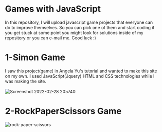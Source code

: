 # Games with JavaScript

In this repository, I will upload javascript game projects that everyone can do to improve themselves. So you can pick one of them and start coding if you get stuck at some point you might look for solutions inside of my repository or you can e-mail me. Good luck :)


# 1-Simon Game
I saw this project(game) in Angela Yu's tutorial and wanted to make this site on my own. I used JavaScript(Jquery) HTML and CSS technologies while I was making the site.
<br> <br> 
![Screenshot 2022-02-28 205740](https://user-images.githubusercontent.com/74828364/156034652-8f35db19-0265-4187-b77c-36ac5e9a6016.png)

# 2-RockPaperScissors Game

![rock-paper-scissors](https://user-images.githubusercontent.com/74828364/156920781-9f409197-3c52-404d-a4b9-1edef97c9f9c.png)
